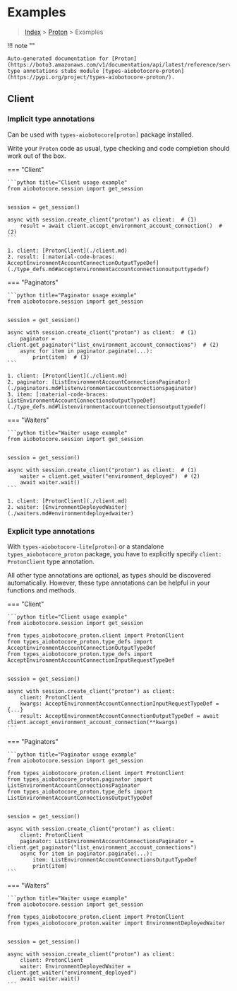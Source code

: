 # Examples

> [Index](../README.md) > [Proton](./README.md) > Examples

!!! note ""

    Auto-generated documentation for [Proton](https://boto3.amazonaws.com/v1/documentation/api/latest/reference/services/proton.html#Proton)
    type annotations stubs module [types-aiobotocore-proton](https://pypi.org/project/types-aiobotocore-proton/).

## Client

### Implicit type annotations

Can be used with `types-aiobotocore[proton]` package installed.

Write your `Proton` code as usual,
type checking and code completion should work out of the box.



=== "Client"

    ```python title="Client usage example"
    from aiobotocore.session import get_session


    session = get_session()

    async with session.create_client("proton") as client:  # (1)
        result = await client.accept_environment_account_connection()  # (2)
    ```

    1. client: [ProtonClient](./client.md)
    2. result: [:material-code-braces: AcceptEnvironmentAccountConnectionOutputTypeDef](./type_defs.md#acceptenvironmentaccountconnectionoutputtypedef) 



=== "Paginators"

    ```python title="Paginator usage example"
    from aiobotocore.session import get_session


    session = get_session()

    async with session.create_client("proton") as client:  # (1)
        paginator = client.get_paginator("list_environment_account_connections")  # (2)
        async for item in paginator.paginate(...):
            print(item)  # (3)
    ```

    1. client: [ProtonClient](./client.md)
    2. paginator: [ListEnvironmentAccountConnectionsPaginator](./paginators.md#listenvironmentaccountconnectionspaginator)
    3. item: [:material-code-braces: ListEnvironmentAccountConnectionsOutputTypeDef](./type_defs.md#listenvironmentaccountconnectionsoutputtypedef) 



=== "Waiters"

    ```python title="Waiter usage example"
    from aiobotocore.session import get_session


    session = get_session()

    async with session.create_client("proton") as client:  # (1)
        waiter = client.get_waiter("environment_deployed")  # (2)
        await waiter.wait()
    ```

    1. client: [ProtonClient](./client.md)
    2. waiter: [EnvironmentDeployedWaiter](./waiters.md#environmentdeployedwaiter)


### Explicit type annotations

With `types-aiobotocore-lite[proton]`
or a standalone `types_aiobotocore_proton` package, you have to explicitly specify
`client: ProtonClient` type annotation.

All other type annotations are optional, as types should be discovered automatically.
However, these type annotations can be helpful in your functions and methods.


=== "Client"

    ```python title="Client usage example"
    from aiobotocore.session import get_session

    from types_aiobotocore_proton.client import ProtonClient
    from types_aiobotocore_proton.type_defs import AcceptEnvironmentAccountConnectionOutputTypeDef
    from types_aiobotocore_proton.type_defs import AcceptEnvironmentAccountConnectionInputRequestTypeDef


    session = get_session()

    async with session.create_client("proton") as client:
        client: ProtonClient
        kwargs: AcceptEnvironmentAccountConnectionInputRequestTypeDef = {...}
        result: AcceptEnvironmentAccountConnectionOutputTypeDef = await client.accept_environment_account_connection(**kwargs)
    ```



=== "Paginators"

    ```python title="Paginator usage example"
    from aiobotocore.session import get_session

    from types_aiobotocore_proton.client import ProtonClient
    from types_aiobotocore_proton.paginator import ListEnvironmentAccountConnectionsPaginator
    from types_aiobotocore_proton.type_defs import ListEnvironmentAccountConnectionsOutputTypeDef


    session = get_session()

    async with session.create_client("proton") as client:
        client: ProtonClient
        paginator: ListEnvironmentAccountConnectionsPaginator = client.get_paginator("list_environment_account_connections")
        async for item in paginator.paginate(...):
            item: ListEnvironmentAccountConnectionsOutputTypeDef
            print(item)
    ```



=== "Waiters"

    ```python title="Waiter usage example"
    from aiobotocore.session import get_session

    from types_aiobotocore_proton.client import ProtonClient
    from types_aiobotocore_proton.waiter import EnvironmentDeployedWaiter


    session = get_session()

    async with session.create_client("proton") as client:
        client: ProtonClient
        waiter: EnvironmentDeployedWaiter = client.get_waiter("environment_deployed")
        await waiter.wait()
    ```
